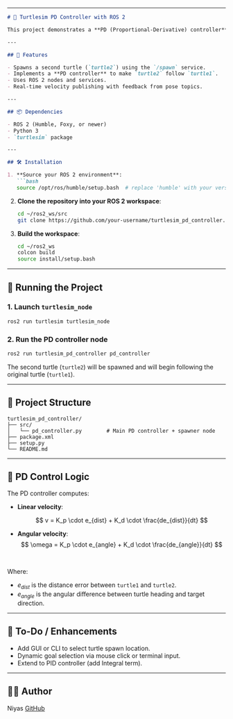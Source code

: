 
---

````markdown
# 🐢 Turtlesim PD Controller with ROS 2

This project demonstrates a **PD (Proportional-Derivative) controller** in a ROS 2 environment using `turtlesim`. A second turtle is spawned at a specified location and follows the first turtle in real-time using a smooth PD-controlled velocity system.

---

## 🧠 Features

- Spawns a second turtle (`turtle2`) using the `/spawn` service.
- Implements a **PD controller** to make `turtle2` follow `turtle1`.
- Uses ROS 2 nodes and services.
- Real-time velocity publishing with feedback from pose topics.

---

## 📦 Dependencies

- ROS 2 (Humble, Foxy, or newer)
- Python 3
- `turtlesim` package

---

## 🛠 Installation

1. **Source your ROS 2 environment**:
   ```bash
   source /opt/ros/humble/setup.bash  # replace 'humble' with your version
````

2. **Clone the repository into your ROS 2 workspace**:

   ```bash
   cd ~/ros2_ws/src
   git clone https://github.com/your-username/turtlesim_pd_controller.git
   ```

3. **Build the workspace**:

   ```bash
   cd ~/ros2_ws
   colcon build
   source install/setup.bash
   ```

---

## 🚀 Running the Project

### 1. Launch `turtlesim_node`

```bash
ros2 run turtlesim turtlesim_node
```

### 2. Run the PD controller node

```bash
ros2 run turtlesim_pd_controller pd_controller
```

The second turtle (`turtle2`) will be spawned and will begin following the original turtle (`turtle1`).

---

## 📁 Project Structure

```
turtlesim_pd_controller/
├── src/
│   └── pd_controller.py        # Main PD controller + spawner node
├── package.xml
├── setup.py
└── README.md
```

---

## 🧮 PD Control Logic

The PD controller computes:

* **Linear velocity**:

  $$
  v = K_p \cdot e_{dist} + K_d \cdot \frac{de_{dist}}{dt}
  $$
* **Angular velocity**:
$$
\omega = K_p \cdot e_{angle} + K_d \cdot \frac{de_{angle}}{dt}
$$
 
​


Where:

* $e_{dist}$ is the distance error between `turtle1` and `turtle2`.
* $e_{angle}$ is the angular difference between turtle heading and target direction.

---

## 🛑 To-Do / Enhancements

* Add GUI or CLI to select turtle spawn location.
* Dynamic goal selection via mouse click or terminal input.
* Extend to PID controller (add Integral term).

---

## 🧑‍💻 Author

Niyas 
[GitHub](https://github.com/niyassaleem)

